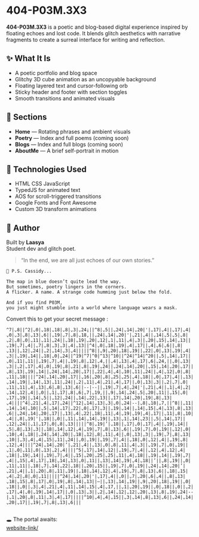 # 404-P03M.3X3

**404-P03M.3X3** is a poetic and blog-based digital experience inspired by floating echoes and lost code. It blends glitch aesthetics with narrative fragments to create a surreal interface for writing and reflection.

## ✨ What It Is

- A poetic portfolio and blog space
- Glitchy 3D cube animation as an uncopyable background
- Floating layered text and cursor-following orb
- Sticky header and footer with section toggles
- Smooth transitions and animated visuals

## 🧠 Sections

- **Home** — Rotating phrases and ambient visuals
- **Poetry** — Index and full poems (coming soon)
- **Blogs** — Index and full blogs (coming soon)
- **AboutMe** — A brief self-portrait in motion

## 🧩 Technologies Used

- HTML CSS JavaScript
- TypedJS for animated text
- AOS for scroll-triggered transitions
- Google Fonts and Font Awesome
- Custom 3D transform animations

## 🧷 Author

Built by **Laasya**  
Student dev and glitch poet.

> “In the end, we are all just echoes of our own stories.”

```plaintext
🐣 P.S. Cassidy...

The map in blue doesn’t quite lead the way.  
But sometimes, poetry lingers in the corners.  
A flicker. A name. A strange code humming just below the fold.

And if you find P03M,  
you just might stumble into a world where language wears a mask.
```
Convert this to get your secret message :
```
^7|⌄8||^2|⌄0|⌄18|⌄18|⌄8|⌄3|⌄24¡||^8|⌄5||⌄24|⌄14|⌄20|'|⌄17|⌄4||⌄17|⌄4|⌄0|⌄3|⌄8|⌄13|⌄6||⌄19|⌄7|⌄8|⌄18,||⌄24|⌄14|⌄20|'|⌄21|⌄4||⌄14|⌄5|⌄5|⌄8|⌄2|⌄8|⌄0|⌄11|⌄11|⌄24||⌄18|⌄19|⌄20|⌄12|⌄1|⌄11|⌄4|⌄3||⌄20|⌄15|⌄14|⌄13||⌄19|⌄7|⌄4||⌄7|⌄8|⌄3|⌄3|⌄4|⌄13||^4|⌄0|⌄18|⌄19|⌄4|⌄17||⌄4|⌄6|⌄6||⌄8|⌄13||⌄12|⌄24||⌄2|⌄14|⌄3|⌄4|||||^8||⌄9|⌄20|⌄18|⌄19||⌄22|⌄0|⌄13|⌄19|⌄4|⌄3||⌄19|⌄14||⌄18|⌄0|⌄24||^19|^7|^0|^13|^10||^24|^14|^20||⌄5|⌄14|⌄17||⌄0|⌄11|⌄11||⌄19|⌄7|⌄4||⌄19|⌄8|⌄12|⌄4,||⌄4|⌄13|⌄4|⌄17|⌄6|⌄24,||⌄0|⌄13|⌄3||⌄2|⌄17|⌄4|⌄0|⌄19|⌄8|⌄21|⌄8|⌄19|⌄24||⌄24|⌄14|⌄20||⌄15|⌄14|⌄20|⌄17||⌄8|⌄13|⌄19|⌄14||⌄24|⌄14|⌄20|⌄17||⌄22|⌄4|⌄4|⌄10|⌄11|⌄24||⌄4|⌄12|⌄0|⌄8|⌄11|⌄18||||^24|⌄14|⌄20|⌄17||⌄16|⌄20|⌄8|⌄25|⌄25|⌄4|⌄18||⌄0|⌄17|⌄4||⌄13|⌄14|⌄19||⌄14|⌄13|⌄11|⌄24||⌄2|⌄11|⌄4|⌄21|⌄4|⌄17||⌄0|⌄13|⌄3||⌄2|⌄7|⌄0|⌄11|⌄11|⌄4|⌄13|⌄6|⌄8|⌄13|⌄6||--|--||⌄19|⌄7|⌄4|⌄24|'|⌄21|⌄4||⌄1|⌄4|⌄2|⌄14|⌄12|⌄4||⌄0||⌄1|⌄17|⌄8|⌄6|⌄7|⌄19,||⌄9|⌄14|⌄24|⌄5|⌄20|⌄11||⌄15|⌄0|⌄17|⌄19||⌄14|⌄5||⌄12|⌄24||⌄14|⌄22|⌄13||⌄17|⌄14|⌄20|⌄19|⌄8|⌄13|⌄4||||^4|⌄21|⌄4|⌄17|⌄24||^12|⌄14|⌄13|⌄3|⌄0|⌄24|--|⌄8|⌄18|⌄7,||^8||⌄11|⌄14|⌄14|⌄10||⌄5|⌄14|⌄17|⌄22|⌄0|⌄17|⌄3||⌄19|⌄14||⌄14|⌄15|⌄4|⌄13|⌄8|⌄13|⌄6||⌄24|⌄14|⌄20|⌄17||⌄13|⌄4|⌄22|⌄18|⌄11|⌄4|⌄19|⌄19|⌄4|⌄17||⌄11|⌄8|⌄10|⌄4||⌄8|⌄19|'|⌄18||⌄0||⌄11|⌄14|⌄14|⌄19||⌄13|⌄1|⌄14|⌄23||⌄5|⌄14|⌄17||⌄12|⌄24||⌄1|⌄17|⌄0|⌄8|⌄13|||||^8|⌄19|’|⌄18||⌄17|⌄0|⌄17|⌄4||⌄19|⌄14||⌄5|⌄8|⌄13|⌄3||⌄18|⌄14|⌄12|⌄4|⌄19|⌄7|⌄8|⌄13|⌄6||⌄19|⌄7|⌄0|⌄19||⌄12|⌄0|⌄10|⌄4|⌄18||⌄24|⌄14|⌄20||⌄18|⌄12|⌄8|⌄11|⌄4||⌄0|⌄13|⌄3||⌄19|⌄7|⌄8|⌄13|⌄10||⌄3|⌄4|⌄4|⌄15|⌄11|⌄24||⌄0|⌄19||⌄19|⌄7|⌄4||⌄18|⌄0|⌄12|⌄4||⌄19|⌄8|⌄12|⌄4||||^24|⌄14|⌄20|’|⌄21|⌄4||⌄13|⌄0|⌄8|⌄11|⌄4|⌄3||⌄19|⌄7|⌄0|⌄19||⌄1|⌄0|⌄11|⌄0|⌄13|⌄2|⌄4||||^5|⌄17|⌄14|⌄12||⌄19|⌄7|⌄4||⌄12|⌄4|⌄12|⌄4|⌄18||⌄19|⌄14||⌄19|⌄7|⌄4||⌄15|⌄20|⌄25|⌄25|⌄11|⌄4|⌄18||⌄19|⌄14||⌄19|⌄7|⌄4||⌄15|⌄4|⌄17|⌄18|⌄14|⌄13|⌄0|⌄11||⌄13|⌄14|⌄19|⌄4|⌄18||’||⌄8|⌄19||⌄0|⌄11|⌄11||⌄18|⌄7|⌄14|⌄22|⌄18||⌄20|⌄15||⌄19|⌄7|⌄0|⌄19||⌄24|⌄14|⌄20|’|⌄21|⌄4||⌄1|⌄20|⌄8|⌄11|⌄19||⌄18|⌄14|⌄12|⌄4|⌄19|⌄7|⌄8|⌄13|⌄6||⌄18|⌄15|⌄4|⌄2|⌄8|⌄0|⌄11|||||^24|⌄14|⌄20|'|⌄17|⌄4||⌄0||⌄7|⌄20|⌄6|⌄4||⌄8|⌄13|⌄18|⌄15|⌄8|⌄17|⌄0|⌄19|⌄8|⌄14|⌄13||–||⌄13|⌄14|⌄19||⌄9|⌄20|⌄18|⌄19||⌄0|⌄18||⌄0||⌄3|⌄4|⌄21|⌄4|⌄11|⌄14|⌄15|⌄4|⌄17,||⌄1|⌄20|⌄19||⌄0|⌄18||⌄0||⌄2|⌄17|⌄4|⌄0|⌄19|⌄14|⌄17||⌄0|⌄13|⌄3||⌄2|⌄14|⌄12|⌄12|⌄20|⌄13|⌄8|⌄19|⌄24|--|⌄1|⌄20|⌄8|⌄11|⌄3|⌄4|⌄17|||||^10|⌄4|⌄4|⌄15||⌄3|⌄14|⌄8|⌄13|⌄6||⌄24|⌄14|⌄20|⌄17||⌄19|⌄7|⌄8|⌄13|⌄6|||


```
🕳️ The portal awaits:  
[website-link/](https://404-p03m-3x3.netlify.app/)

